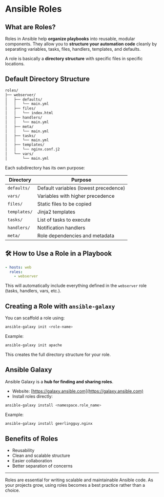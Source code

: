 # Ansible Roles

## What are Roles?

Roles in Ansible help **organize playbooks** into reusable, modular components. They allow you to **structure your automation code** cleanly by separating variables, tasks, files, handlers, templates, and defaults.

A role is basically a **directory structure** with specific files in specific locations.

## Default Directory Structure

```bash
roles/
├── webserver/
│   ├── defaults/
│   │   └── main.yml
│   ├── files/
│   │   └── index.html
│   ├── handlers/
│   │   └── main.yml
│   ├── meta/
│   │   └── main.yml
│   ├── tasks/
│   │   └── main.yml
│   ├── templates/
│   │   └── nginx.conf.j2
│   └── vars/
│       └── main.yml
```

Each subdirectory has its own purpose:

| Directory     | Purpose |
|---------------|---------|
| `defaults/`   | Default variables (lowest precedence) |
| `vars/`       | Variables with higher precedence |
| `files/`      | Static files to be copied |
| `templates/`  | Jinja2 templates |
| `tasks/`      | List of tasks to execute |
| `handlers/`   | Notification handlers |
| `meta/`       | Role dependencies and metadata |

## 🛠 How to Use a Role in a Playbook

```yaml
- hosts: web
  roles:
    - webserver
```

This will automatically include everything defined in the `webserver` role (tasks, handlers, vars, etc.).

## Creating a Role with `ansible-galaxy`

You can scaffold a role using:

```bash
ansible-galaxy init <role-name>
```

Example:

```bash
ansible-galaxy init apache
```

This creates the full directory structure for your role.

## Ansible Galaxy

Ansible Galaxy is a **hub for finding and sharing roles**.

- Website: [https://galaxy.ansible.com](https://galaxy.ansible.com)
- Install roles directly:
  
```bash
ansible-galaxy install <namespace.role_name>
```

Example:

```bash
ansible-galaxy install geerlingguy.nginx
```

## Benefits of Roles

- Reusability
- Clean and scalable structure
- Easier collaboration
- Better separation of concerns

---

Roles are essential for writing scalable and maintainable Ansible code. As your projects grow, using roles becomes a best practice rather than a choice.
